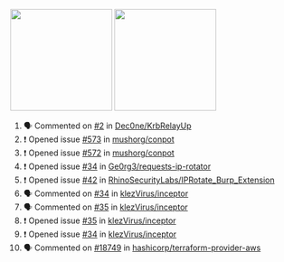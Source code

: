 <a href="https://github.com/bestrocker221"><img src="https://github-readme-stats.vercel.app/api?username=bestrocker221&count_private=true&theme=dark" height="180" /></a> <a href="https://github.com/bestrocker221"><img src="https://github-readme-stats.vercel.app/api/top-langs/?username=bestrocker221&langs_count=8&theme=dark&hide=tex,java,html,css&layout=compact" height="180" /></a>


<!--START_SECTION:activity--> 
1. 🗣 Commented on [#2](https://github.com/Dec0ne/KrbRelayUp/issues/2) in [Dec0ne/KrbRelayUp](https://github.com/Dec0ne/KrbRelayUp)
2. ❗️ Opened issue [#573](https://github.com/mushorg/conpot/issues/573) in [mushorg/conpot](https://github.com/mushorg/conpot)
3. ❗️ Opened issue [#572](https://github.com/mushorg/conpot/issues/572) in [mushorg/conpot](https://github.com/mushorg/conpot)
4. ❗️ Opened issue [#34](https://github.com/Ge0rg3/requests-ip-rotator/issues/34) in [Ge0rg3/requests-ip-rotator](https://github.com/Ge0rg3/requests-ip-rotator)
5. ❗️ Opened issue [#42](https://github.com/RhinoSecurityLabs/IPRotate_Burp_Extension/issues/42) in [RhinoSecurityLabs/IPRotate_Burp_Extension](https://github.com/RhinoSecurityLabs/IPRotate_Burp_Extension)
6. 🗣 Commented on [#34](https://github.com/klezVirus/inceptor/issues/34) in [klezVirus/inceptor](https://github.com/klezVirus/inceptor)
7. 🗣 Commented on [#35](https://github.com/klezVirus/inceptor/issues/35) in [klezVirus/inceptor](https://github.com/klezVirus/inceptor)
8. ❗️ Opened issue [#35](https://github.com/klezVirus/inceptor/issues/35) in [klezVirus/inceptor](https://github.com/klezVirus/inceptor)
9. ❗️ Opened issue [#34](https://github.com/klezVirus/inceptor/issues/34) in [klezVirus/inceptor](https://github.com/klezVirus/inceptor)
10. 🗣 Commented on [#18749](https://github.com/hashicorp/terraform-provider-aws/issues/18749) in [hashicorp/terraform-provider-aws](https://github.com/hashicorp/terraform-provider-aws)
<!--END_SECTION:activity-->
